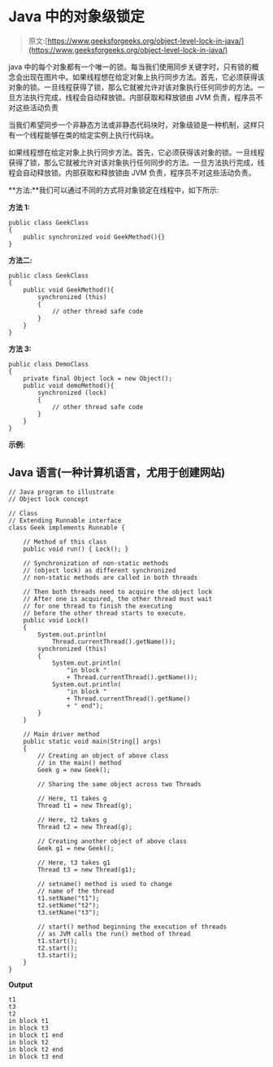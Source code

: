# Java 中的对象级锁定

> 原文:[https://www.geeksforgeeks.org/object-level-lock-in-java/](https://www.geeksforgeeks.org/object-level-lock-in-java/)

java 中的每个对象都有一个唯一的锁。每当我们使用同步关键字时，只有锁的概念会出现在图片中。如果线程想在给定对象上执行同步方法。首先，它必须获得该对象的锁。一旦线程获得了锁，那么它就被允许对该对象执行任何同步的方法。一旦方法执行完成，线程会自动释放锁。内部获取和释放锁由 JVM 负责，程序员不对这些活动负责

当我们希望同步一个非静态方法或非静态代码块时，对象级锁是一种机制，这样只有一个线程能够在类的给定实例上执行代码块。

如果线程想在给定对象上执行同步方法。首先，它必须获得该对象的锁。一旦线程获得了锁，那么它就被允许对该对象执行任何同步的方法。一旦方法执行完成，线程会自动释放锁。内部获取和释放锁由 JVM 负责，程序员不对这些活动负责。

**方法:**我们可以通过不同的方式将对象锁定在线程中，如下所示:

**方法 1:**

```
public class GeekClass
{
    public synchronized void GeekMethod(){}
}
```

**方法二:**

```
public class GeekClass
{
    public void GeekMethod(){
        synchronized (this)
        {
            // other thread safe code
        }
    }
}
```

**方法 3:**

```
public class DemoClass
{
    private final Object lock = new Object();
    public void demoMethod(){
        synchronized (lock)
        {
            // other thread safe code
        }
    }
}
```

**示例:**

## Java 语言(一种计算机语言，尤用于创建网站)

```
// Java program to illustrate
// Object lock concept

// Class
// Extending Runnable interface
class Geek implements Runnable {

    // Method of this class
    public void run() { Lock(); }

    // Synchronization of non-static methods
    // (object lock) as different synchronized
    // non-static methods are called in both threads

    // Then both threads need to acquire the object lock
    // After one is acquired, the other thread must wait
    // for one thread to finish the executing
    // before the other thread starts to execute.
    public void Lock()
    {
        System.out.println(
            Thread.currentThread().getName());
        synchronized (this)
        {
            System.out.println(
                "in block "
                + Thread.currentThread().getName());
            System.out.println(
                "in block "
                + Thread.currentThread().getName()
                + " end");
        }
    }

    // Main driver method
    public static void main(String[] args)
    {
        // Creating an object of above class
        // in the main() method
        Geek g = new Geek();

        // Sharing the same object across two Threads

        // Here, t1 takes g
        Thread t1 = new Thread(g);

        // Here, t2 takes g
        Thread t2 = new Thread(g);

        // Creating another object of above class
        Geek g1 = new Geek();

        // Here, t3 takes g1
        Thread t3 = new Thread(g1);

        // setname() method is used to change
        // name of the thread
        t1.setName("t1");
        t2.setName("t2");
        t3.setName("t3");

        // start() method beginning the execution of threads
        // as JVM calls the run() method of thread
        t1.start();
        t2.start();
        t3.start();
    }
}
```

**Output**

```
t1
t3
t2
in block t1
in block t3
in block t1 end
in block t2
in block t2 end
in block t3 end
```